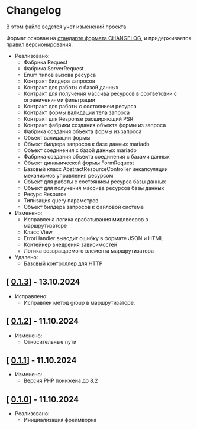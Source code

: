 
# Changelog

В этом файле ведется учет изменений проекта

Формат основан на [стандарте формата CHANGELOG](https://keepachangelog.com/en/1.0.0/),
и придерживается [правил версионирования](https://semver.org/spec/v2.0.0.html).

- Реализовано:
  - Фабрика Request
  - Фабрика ServerRequest
  - Enum типов вызова ресурса
  - Контракт билдера запросов 
  - Контракт для работы с базой данных
  - Контракт для получения массива ресурсов в соответсвии с ограничениями фильтрации
  - Контракт для работы с состоянием ресурса
  - Контракт формы валидации тела запроса
  - Контракт для Response расширяющий PSR
  - Контракт фабрики создания объекта формы из запроса
  - Фабрика создания объекта формы из запроса
  - Объект валидации формы
  - Объект билдера запросов к базе данных mariadb
  - Объект соединения с базой данных mariadb
  - Фабрика создания объекта соединения с базами данных
  - Объект динамической формы FormRequest
  - Базовый класс AbstractResourceController инкапсуляции механизмов управления ресурсом
  - Объект для работы с состоянием ресурса базы данных
  - Объект для получения массива ресурсов базы данных
  - Ресурс Resource
  - Типизация query параметров
  - Объект билдера запросов к файловой системе
- Изменено:
  - Исправлена логика срабатывания мидлвееров в маршрутизаторе
  - Класс View
  - ErrorHandler выводит ошибку в формате JSON и HTML
  - Контейнер внедрения зависимостей
  - Логика возвращаемого элемента маршрутизатора
- Удалено:
  - Базовый контроллер для HTTP

## [ [0.1.3](https://github.com/ko-narsky/framework-new/releases/tag/0.1.3)] - 13.10.2024

- Исправлено:
  - Исправлен метод group в маршрутизаторе.

## [ [0.1.2](https://github.com/ko-narsky/framework-new/releases/tag/0.1.2)] - 11.10.2024

- Изменено:
  - Относительные пути

## [ [0.1.1](https://github.com/ko-narsky/framework-new/releases/tag/0.1.1)] - 11.10.2024

- Изменено:
  - Версия PHP понижена до 8.2

## [ [0.1.0](https://github.com/ko-narsky/framework-new/releases/tag/0.1.0)] - 11.10.2024

- Реализовано:
    - Инициализация фреймворка
